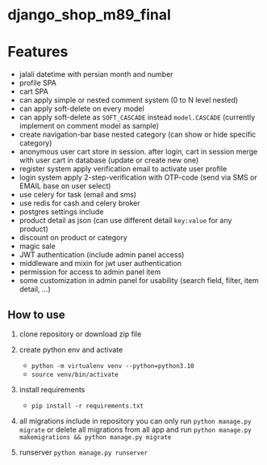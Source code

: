 # django_shop_m89_final

# Features
- jalali datetime with persian month and number
- profile SPA
- cart SPA
- can apply simple or nested comment system (0 to N level nested)
- can apply soft-delete on every model
- can apply soft-delete as `SOFT_CASCADE` instead `model.CASCADE` (currently implement on comment model as sample)
- create navigation-bar base nested category (can show or hide specific category)
- anonymous user cart store in session. after login, cart in session merge with user cart in database (update or create new one)
- register system apply verification email to activate user profile
- login system apply 2-step-verification with OTP-code (send via SMS or EMAIL base on user select)
- use celery for task (email and sms)
- use redis for cash and celery broker
- postgres settings include
- product detail as json (can use different detail `key:value` for any product)
- discount on product or category
- magic sale
- JWT authentication (include admin panel access)
- middleware and mixin for jwt user authentication
- permission for access to admin panel item
- some customization in admin panel for usability (search field, filter, item detail, ...)


## How to use
1. clone repository or download zip file

2. create python env and activate
   - `python -m virtualenv venv --python=python3.10`
   - `source venv/bin/activate`
3. install requirements
   - `pip install -r requirements.txt`
4. all migrations include in repository you can only run `python manage.py migrate` or delete all migrations from all app and run `python manage.py makemigrations && python manage.py migrate`
5. runserver `python manage.py runserver`
